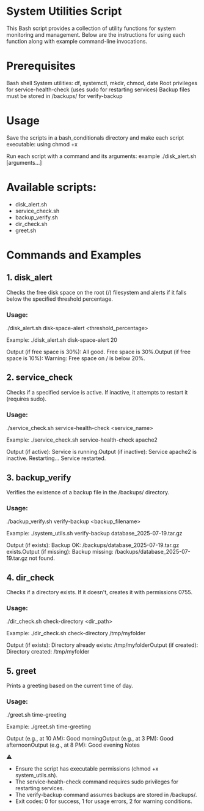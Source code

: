 # System Utilities Script

This Bash script provides a collection of utility functions for system monitoring and management. Below are the instructions for using each function along with example command-line invocations.

# Prerequisites

Bash shell
System utilities: df, systemctl, mkdir, chmod, date
Root privileges for service-health-check (uses sudo for restarting services)
Backup files must be stored in /backups/ for verify-backup

# Usage
Save the scripts in a bash_conditionals directory and make each script executable:
using chmod +x

Run each script with a command and its arguments:
example ./disk_alert.sh <command> [arguments...]

# Available scripts:

- disk_alert.sh
- service_check.sh
- backup_verify.sh
- dir_check.sh
- greet.sh

# Commands and Examples

## 1. disk_alert
Checks the free disk space on the root (/) filesystem and alerts if it falls below the specified threshold percentage.

### Usage:
./disk_alert.sh disk-space-alert <threshold_percentage>

Example:
./disk_alert.sh disk-space-alert 20

Output (if free space is 30%): All good. Free space is 30%.Output (if free space is 10%): Warning: Free space on / is below 20%.

## 2. service_check
Checks if a specified service is active. If inactive, it attempts to restart it (requires sudo).

### Usage:
./service_check.sh service-health-check <service_name>

Example:
./service_check.sh service-health-check apache2

Output (if active): Service is running.Output (if inactive): Service apache2 is inactive. Restarting... Service restarted.

## 3. backup_verify
Verifies the existence of a backup file in the /backups/ directory.
### Usage:
./backup_verify.sh verify-backup <backup_filename>

Example:
./system_utils.sh verify-backup database_2025-07-19.tar.gz

Output (if exists): Backup OK: /backups/database_2025-07-19.tar.gz exists.Output (if missing): Backup missing: /backups/database_2025-07-19.tar.gz not found.

## 4. dir_check
Checks if a directory exists. If it doesn't, creates it with permissions 0755.
### Usage:
./dir_check.sh check-directory <dir_path>

Example:
./dir_check.sh check-directory /tmp/myfolder

Output (if exists): Directory already exists: /tmp/myfolderOutput (if created): Directory created: /tmp/myfolder

## 5. greet
Prints a greeting based on the current time of day.

### Usage:
./greet.sh time-greeting

Example:
./greet.sh time-greeting

Output (e.g., at 10 AM): Good morningOutput (e.g., at 3 PM): Good afternoonOutput (e.g., at 8 PM): Good evening
Notes

⚠️ 
   - Ensure the script has executable permissions (chmod +x system_utils.sh).
   - The service-health-check command requires sudo privileges for restarting services.
   - The verify-backup command assumes backups are stored in /backups/.
   - Exit codes: 0 for success, 1 for usage errors, 2 for warning conditions.
